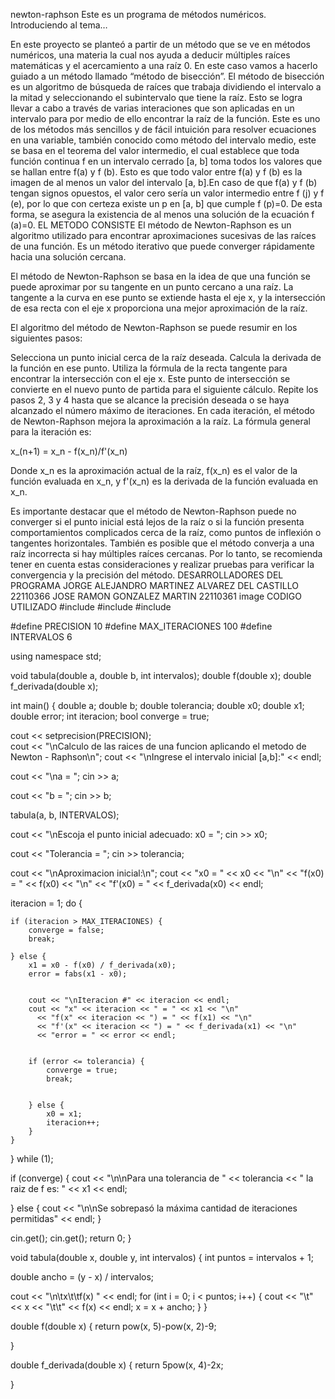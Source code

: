 newton-raphson
Este es un programa de métodos numéricos. Introduciendo al tema…

En este proyecto se planteó a partir de un método que se ve en métodos numéricos, una materia la cual nos ayuda a deducir múltiples raíces matemáticas y el acercamiento a una raíz 0. En este caso vamos a hacerlo guiado a un método llamado “método de bisección”. El método de bisección es un algoritmo de búsqueda de raíces que trabaja dividiendo el intervalo a la mitad y seleccionando el subintervalo que tiene la raíz. Esto se logra llevar a cabo a través de varias interaciones que son aplicadas en un intervalo para por medio de ello encontrar la raíz de la función. Este es uno de los métodos más sencillos y de fácil intuición para resolver ecuaciones en una variable, también conocido como método del intervalo medio, este se basa en el teorema del valor intermedio, el cual establece que toda función continua f en un intervalo cerrado [a, b] toma todos los valores que se hallan entre f(a) y f (b). Esto es que todo valor entre f(a) y f (b) es la imagen de al menos un valor del intervalo [a, b].En caso de que f(a) y f (b) tengan signos opuestos, el valor cero sería un valor intermedio entre f (j) y f (e), por lo que con certeza existe un p en [a, b] que cumple f (p)=0. De esta forma, se asegura la existencia de al menos una solución de la ecuación f (a)=0. EL METODO CONSISTE El método de Newton-Raphson es un algoritmo utilizado para encontrar aproximaciones sucesivas de las raíces de una función. Es un método iterativo que puede converger rápidamente hacia una solución cercana.

El método de Newton-Raphson se basa en la idea de que una función se puede aproximar por su tangente en un punto cercano a una raíz. La tangente a la curva en ese punto se extiende hasta el eje x, y la intersección de esa recta con el eje x proporciona una mejor aproximación de la raíz.

El algoritmo del método de Newton-Raphson se puede resumir en los siguientes pasos:

Selecciona un punto inicial cerca de la raíz deseada. Calcula la derivada de la función en ese punto. Utiliza la fórmula de la recta tangente para encontrar la intersección con el eje x. Este punto de intersección se convierte en el nuevo punto de partida para el siguiente cálculo. Repite los pasos 2, 3 y 4 hasta que se alcance la precisión deseada o se haya alcanzado el número máximo de iteraciones. En cada iteración, el método de Newton-Raphson mejora la aproximación a la raíz. La fórmula general para la iteración es:

x_(n+1) = x_n - f(x_n)/f'(x_n)

Donde x_n es la aproximación actual de la raíz, f(x_n) es el valor de la función evaluada en x_n, y f'(x_n) es la derivada de la función evaluada en x_n.

Es importante destacar que el método de Newton-Raphson puede no converger si el punto inicial está lejos de la raíz o si la función presenta comportamientos complicados cerca de la raíz, como puntos de inflexión o tangentes horizontales. También es posible que el método converja a una raíz incorrecta si hay múltiples raíces cercanas. Por lo tanto, se recomienda tener en cuenta estas consideraciones y realizar pruebas para verificar la convergencia y la precisión del método. DESARROLLADORES DEL PROGRAMA JORGE ALEJANDRO MARTINEZ ALVAREZ DEL CASTILLO 22110366 JOSE RAMON GONZALEZ MARTIN 22110361 image CODIGO UTILIZADO #include #include #include

#define PRECISION 10 #define MAX_ITERACIONES 100 #define INTERVALOS 6

using namespace std;

void tabula(double a, double b, int intervalos); double f(double x); double f_derivada(double x);

int main() { double a; double b; double tolerancia; double x0; double x1; double error; int iteracion; bool converge = true;

cout << setprecision(PRECISION);	
cout << "\nCalculo de las raices de una funcion aplicando el metodo de Newton - Raphson\n";
cout << "\nIngrese el intervalo inicial [a,b]:" << endl;


cout << "\na = ";
cin >> a;

cout << "b = ";
cin >> b;


tabula(a, b, INTERVALOS);


cout << "\nEscoja el punto inicial adecuado:   x0 = ";
cin >> x0;


cout << "Tolerancia = ";
cin >> tolerancia;




cout << "\nAproximacion inicial:\n";
cout << "x0 = " << x0 << "\n"
	<< "f(x0) = " << f(x0) << "\n"
	<< "f'(x0) = " << f_derivada(x0) << endl;

iteracion = 1;
do {

	if (iteracion > MAX_ITERACIONES) {
		converge = false;	
		break;
	
	} else {
		x1 = x0 - f(x0) / f_derivada(x0); 
		error = fabs(x1 - x0);	
		
	
		cout << "\nIteracion #" << iteracion << endl;
		cout << "x" << iteracion << " = " << x1 << "\n"
		  << "f(x" << iteracion << ") = " << f(x1) << "\n"
		  << "f'(x" << iteracion << ") = " << f_derivada(x1) << "\n"
		  << "error = " << error << endl;
		
	
		if (error <= tolerancia) { 
			converge = true;
			break;
			
			
		} else {
			x0 = x1;
			iteracion++;
		}
	}

} while (1);


if (converge) {
	cout << "\n\nPara una tolerancia de " << tolerancia << " la raiz de f es: " << x1 << endl;

} else {
	cout << "\n\nSe sobrepasó la máxima cantidad de iteraciones permitidas" << endl;
}

cin.get();
cin.get();
return 0;
}

void tabula(double x, double y, int intervalos) { int puntos = intervalos + 1;

double ancho = (y - x) / intervalos;

cout << "\n\tx\t\tf(x) " << endl;
for (int i = 0; i < puntos; i++) {
	cout << "\t" << x << "\t\t" << f(x) << endl;
	x = x + ancho;
}
}

double f(double x) { return pow(x, 5)-pow(x, 2)-9;

}

double f_derivada(double x) { return 5pow(x, 4)-2x;

}
